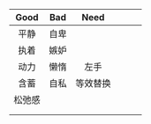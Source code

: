 | Good | Bad  |  Need  |      |      |      |
| :--: | :--: | :----: | ---- | ---- | ---- |
| 平静 | 自卑 | |      |      |      |
| 执着 | 嫉妒 |     |      |      |      |
|  动力 | 懒惰 | 左手    |      |      |      |
|  含蓄 | 自私 |  等效替换   |      |      |      |
|松弛感   |      |        |      |      |      |
|      |      |        |      |      |      |
|      |      |        |      |      |      |


